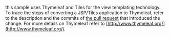 
this sample uses Thymeleaf and Tiles for the view templating technology. To trace the steps of converting a JSP/Tiles application to Thymeleaf, refer to the description and the commits of [the pull request](https://github.com/SpringSource/spring-webflow-samples/pull/5) that introduced the change. For more details on Thymeleaf refer to [http://www.thymeleaf.org/](http://www.thymeleaf.org/).
